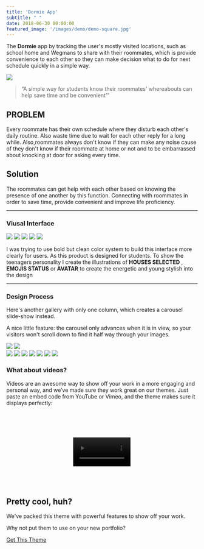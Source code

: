 ```yaml
---
title: 'Dormie App'
subtitle: " "
date: 2018-06-30 00:00:00
featured_image: '/images/demo/demo-square.jpg'
---
```



<p class="intro-text"> 

The <b>Dormie</b> app by tracking the user's mostly visited locations, such as school home and Wegmans to share with their roommates, which is provide convenience to each other so they can make decision what to do for next schedule quickly in a simple way.

</p>


![](/images/dormie/homepage-layout.jpg)




> “A simple way for students know their roommates' whereabouts can help save time and be convenient'”

## PROBLEM

Every roommate has their own schedule where they disturb each other's daily routine. Also waste time due to wait for each other reply for a long while. Also,roommates always don't know if they can make any noise cause of they don't know if their roommate at home or not and to be embarrassed about knocking at door for asking every time. 



## Solution
The roommates can get help with  each other based on knowing the presence of one another by this function.
Connecting with roommates in order to save time, provide convenient and improve life proficiency.


---

### Viusal Interface



<div class="gallery" data-columns="3">
	<img src="/images/dormie/landinglayout.jpg">
	<img src="/images/dormie/create.jpg">
	<img src="/images/dormie/horizontal.jpg">
	<img src="/images/dormie/status.jpg">
	<img src="/images/dormie/chatting.jpg">
	
	
</div>


I was trying to use bold but clean color system to build this interface more clearly for users. As this product is designed for students. To show the teenagers personality I create the illustrations of **HOUSES SELECTED** , **EMOJIS STATUS** or **AVATAR** to create the energetic and young stylish into the design

---

### Design Process

Here's another gallery with only one column, which creates a carousel slide-show instead.

A nice little feature: the carousel only advances when it is in view, so your visitors won't scroll down to find it half way through your images.

<div class="gallery" data-columns="1">
	<img src="/images/dormie/userflow.jpg">
	<img src="/images/dormie/wireframe.png">
</div>


<div class="gallery" data-columns="1">
	<img src="/images/dormie/1.jpg">
	<img src="/images/dormie/2.jpg">
	<img src="/images/dormie/3.jpg">
	<img src="/images/dormie/4.jpg">
	<img src="/images/dormie/5.jpg">
	<img src="/images/dormie/6.jpg">
	<img src="/images/dormie/7.jpg">
	
</div>

### What about videos?

Videos are an awesome way to show off your work in a more engaging and personal way, and we’ve made sure they work great on our themes. Just paste an embed code from YouTube or Vimeo, and the theme makes sure it displays perfectly:

<br> 
<br> 
<br> 
<br> 

 <center>
 <video width="30%" controls>
    <source src="/images/dormie/flow1.mp4" type="video/mp4">
  </video>
</center>
  
<br> 
<br> 
<br> 

## Pretty cool, huh?

We've packed this theme with powerful features to show off your work.

Why not put them to use on your new portfolio?

<a href="https://jekyllthemes.io/theme/duet-portfolio-jekyll-theme" class="button button--large">Get This Theme</a>